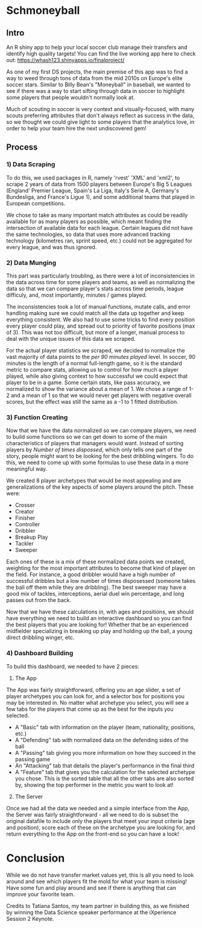 # Schmoneyball

## Intro

An R shiny app to help your local soccer club manage their transfers and identify high quality targets! You can find the live working app here to check out:
https://whash123.shinyapps.io/finalproject/

As one of my first DS projects, the main premise of this app was to find a way to weed through tons of data from the mid 2010s on Europe's elite soccer stars. Similar to Billy Bean's "Moneyball" in baseball, we wanted to see if there was a way to start sifting through data in soccer to highlight some players that people wouldn't normally look at.

Much of scouting in soccer is very context and visually-focused, with many scouts preferring attributes that don't always reflect as success in the data, so we thought we could give light to some players that the analytics love, in order to help your team hire the next undiscovered gem!



## Process

### 1) Data Scraping
To do this, we used packages in R, namely 'rvest' 'XML' and 'xml2', to scrape 2 years of data from 1500 players between Europe's Big 5 Leagues (England' Premier League, Spain's La Liga, Italy's Serie A, Germany's Bundesliga, and France's Ligue 1), and some additional teams that played in European competitions.

We chose to take as many important match attributes as could be readily available for as many players as possible, which meant finding the intersection of available data for each league. Certain leagues did not have the same technologies, so data that uses more advanced tracking technology (kilometres ran, sprint speed, etc.) could not be aggregated for every league, and was thus ignored.



### 2) Data Munging

This part was particularly troubling, as there were a lot of inconsistencies in the data across time for some players and teams, as well as normalizing the data so that we can compare player's stats across time periods, league difficuly, and, most importantly, minutes / games played.

The inconsistencies took a lot of manual functions, mutate calls, and error handling making sure we could match all the data up together and keep everything consistent. We also had to use some tricks to find every position every player could play, and spread out to priority of favorite positions (max of 3). This was not too difficult, but more of a longer, manual process to deal with the unique issues of this data we scraped.

For the actual player statistics we scraped, we decided to normalize the vast majority of data points to the *per 90 minutes played* level. In soccer, 90 minutes is the length of a normal full-length game, so it is the standard metric to compare stats, allowing us to control for how much a player played, while also giving context to how successful we could expect that player to be in a game. Some certain stats, like pass accuracy, we normalized to show the variance about a mean of 1. We chose a range of 1-2 and a mean of 1 so that we would never get players with negative overall scores, but the effect was still the same as a -1 to 1 fitted distribution.



### 3) Function Creating

Now that we have the data normalized so we can compare players, we need to build some functions so we can get down to some of the main characteristics of players that managers would want. Instead of sorting players by *Number of times dispossed*, which only tells one part of the story, people might want to be looking for the best dribbling wingers. To do this, we need to come up with some formulas to use these data in a more meaningful way.

We created 8 player archetypes that would be most appealing and are generalizations of the key aspects of some players around the pitch. These were:
* Crosser
* Creator
* Finisher
* Controller
* Dribbler
* Breakup Play
* Tackler
* Sweeper

Each ones of these is a mix of these normalized data points we created, weighting for the most important attributes to become that kind of player on the field. For instance, a good dribbler would have a high number of successful dribbles but a low number of times disposessed (someone takes the ball off them while they are dribbling). The best sweeper may have a good mix of tackles, interceptions, aerial duel win percentage, and long passes out from the back.

Now that we have these calculations in, with ages and positions, we should have everything we need to build an interactive dashboard so you can find the best players that you are looking for! Whether that be an experienced midfielder specializing in breaking up play and holding up the ball, a young direct dribbling winger, etc.



### 4) Dashboard Building

To build this dashboard, we needed to have 2 pieces:

1. The App

The App was fairly straightforward, offering you an age slider, a set of player archetypes you can look for, and a selector box for positions you may be interested in. No matter what archetype you select, you will see a few tabs for the players that come up as the best for the inputs you selected.

* A "Basic" tab with information on the player (team, nationality, positions, etc.)
* A "Defending" tab with normalized data on the defending sides of the ball
* A "Passing" tab giving you more information on how they succeed in the passing game
* An "Attacking" tab that details the player's performance in the final third
* A "Feature" tab that gives you the calculation for the selected archetype you chose. This is the sorted table that all the other tabs are also sorted by, showing the top performer in the metric you want to look at!

2. The Server

Once we had all the data we needed and a simple interface from the App, the Server was fairly straightforward - all we need to do is subset the original datafile to include only the players that meet your input criteria (age and position), score each of these on the archetype you are looking for, and return everything to the App on the front-end so you can have a look!

# Conclusion

While we do not have transfer market values yet, this is all you need to look around and see which players fit the mold for what your team is missing! Have some fun and play around and see if there is anything that can improve your favorite team.

Credits to Tatiana Santos, my team partner in building this, as we finished by winning the Data Science speaker performance at the iXperience Session 2 Keynote.
